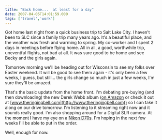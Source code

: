 ```yaml
---
title: "Back home...  at least for a day"
date: 2007-04-05T14:01:59.000
tags: ['travel','work']
---
```


Got home last night from a quick business trip to Salt Lake City. I haven't been to SLC since a family trip many years ago. It's a beautiful place, and the weather was fresh and warming to spring. My co-worker and I spent 2 days in meetings before flying home. All in all, a good, worthwhile trip, uneventful flights, not bad at all. It was sure good to be home and see Becky and the girls again.

Tomorrow morning we'll be heading out for Wisconsin to see my folks over Easter weekend. It will be good to see them again - it's only been a few weeks, I guess, but still... the girls change so much in just a few weeks, I'm sure they'll be amazed.

That's the basic update from the home front. I'm debating pre-buying (and then downloading) the new Derek Webb album ([on Amazon](http://www.amazon.com/exec/obidos/ASIN/B000OHZJJG/) or check it out at [www.theringingbell.com](http://www.theringingbell.com)) so I can take it along on our drive tomorrow. I'm listening to it streaming right now and it sounds really good. I'm also shopping around for a Digital SLR camera. At the moment I have my eye on a [Nikon D70s](http://www.beachcamera.com/shop/product.aspx?sku=NKD70S1870). I'm hoping in the next few weeks I'll be able to put in the order.

Well, enough for now.

